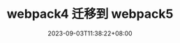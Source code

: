 ---
title: "webpack4 迁移到 webpack5"
description: 
date: 2023-09-03T11:38:22+08:00
image: 
math: 
license: 
hidden: true
comments: true
draft: true
---